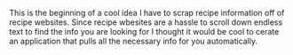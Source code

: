 This is the beginning of a cool idea I have to scrap recipe information off of recipe websites. Since recipe wbesites are a hassle to scroll down endless text to find the info you are looking for
I thought it would be cool to cerate an application that pulls all the necessary info for you automatically.
